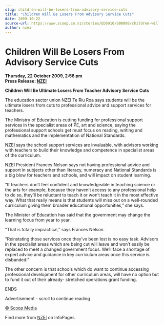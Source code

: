 ```yaml
---
slug: children-will-be-losers-from-advisory-service-cuts
title: "Children Will Be Losers From Advisory Service Cuts"
date: 2009-10-22
source-url: https://www.scoop.co.nz/stories/ED0910/S00098/children-will-be-losers-from-advisory-service-cuts.htm
author: nzei
---
```

Children Will Be Losers From Advisory Service Cuts
==================================================

**Thursday, 22 October 2009, 2:56 pm**  
**Press Release: [NZEI](https://info.scoop.co.nz/NZEI)**

**Children Will Be Ultimate Losers From Teacher Advisory Service Cuts**

The education sector union NZEI Te Riu Roa says students will be the ultimate losers from cuts to professional advice and support services for teachers.

The Ministry of Education is cutting funding for professional support services in the specialist areas of PE, art and science, saying the professional support schools get must focus on reading, writing and mathematics and the implementation of National Standards.

NZEI says the school support services are invaluable, with advisors working with teachers to build their knowledge and competence in specialist areas of the curriculum.

NZEI President Frances Nelson says not having professional advice and support in subjects other than literacy, numeracy and National Standards is a big blow for teachers and schools, and will impact on student learning.

“If teachers don’t feel confident and knowledgeable in teaching science or the arts for example, because they haven’t access to any professional help to do so, they’ll be reluctant to teach it or won’t teach it in the most effective way. What that really means is that students will miss out on a well-rounded curriculum giving them broader educational opportunities,” she says.

The Minister of Education has said that the government may change the learning focus from year to year.

“That is totally impractical,” says Frances Nelson.

“Reinstating those services once they’ve been lost is no easy task. Advisors in the specialist areas which are being cut will leave and won’t easily be replaced to meet a changed government focus. We’ll face a shortage of expert advice and guidance in key curriculum areas once this service is disbanded.”

The other concern is that schools which do want to continue accessing professional development for other curriculum areas, will have no option but to fund it out of their already- stretched operations grant funding.

ENDS

Advertisement - scroll to continue reading





[© Scoop Media](http://www.scoop.co.nz/about/terms.html)

Find more from [NZEI](https://info.scoop.co.nz/NZEI) on InfoPages.
